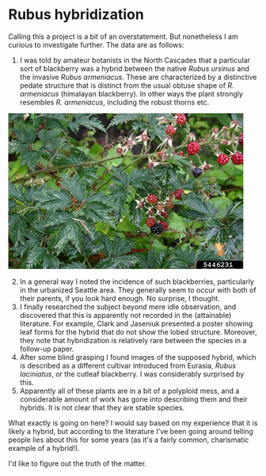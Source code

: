 # Rubus hybridization
Calling this a project is a bit of an overstatement. But nonetheless I am curious to investigate further. The data are as follows:

 1. I was told by amateur botanists in the North Cascades that a particular sort of blackberry was a hybrid between the native *Rubus ursinus* and the invasive *Rubus armeniacus*. These are characterized by a distinctive pedate structure that is distinct from the usual obtuse shape of *R. armeniacus* (himalayan blackberry). In other ways the plant strongly resembles *R. armeniacus*, including the robust thorns etc.

![the supposed hybrid](./assets/images/rubus_laciniatus.jpg "title")

 2. In a general way I noted the incidence of such blackberries, particularly in the urbanized Seattle area. They generally seem to occur with both of their parents, if you look hard enough. No surprise, I thought. 
 3. I finally researched the subject beyond mere idle observation, and discovered that this is apparently not recorded in the (attainable) literature. For example, Clark and Jaseniuk presented a poster showing leaf forms for the hybrid that do not show the lobed structure. Moreover, they note that hybridization is relatively rare between the species in a follow-up paper. 
 4. After some blind grasping I found images of the supposed hybrid, which is described as a different cultivar introduced from Eurasia, *Rubus laciniatus*, or the cutleaf blackberry. I was considerably surprised by this.
 5. Apparently all of these plants are in a bit of a polyploid mess, and a considerable amount of work has gone into describing them and their hybrids. It is not clear that they are stable species. 

 What exactly is going on here? I would say based on my experience that it is likely a hybrid, but according to the literature I've been going around telling people lies about this for some years (as it's a fairly common, charismatic example of a hybrid!). 

 I'd like to figure out the truth of the matter. 

